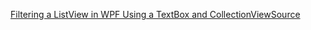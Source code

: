 [Filtering a ListView in WPF Using a TextBox and CollectionViewSource](https://grantwinney.com/wpf-filtering-listview-using-textbox-and-collectionviewsource/)
